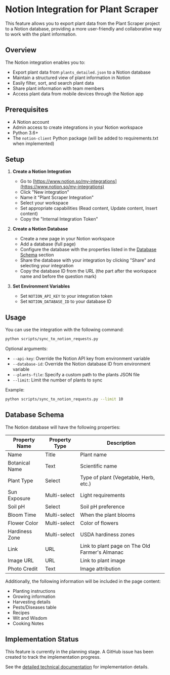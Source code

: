 # Notion Integration for Plant Scraper

This feature allows you to export plant data from the Plant Scraper project to a Notion database, providing a more user-friendly and collaborative way to work with the plant information.

## Overview

The Notion integration enables you to:

- Export plant data from `plants_detailed.json` to a Notion database
- Maintain a structured view of plant information in Notion
- Easily filter, sort, and search plant data
- Share plant information with team members
- Access plant data from mobile devices through the Notion app

## Prerequisites

- A Notion account
- Admin access to create integrations in your Notion workspace
- Python 3.6+
- The `notion-client` Python package (will be added to requirements.txt when implemented)

## Setup

1. **Create a Notion Integration**
   - Go to [https://www.notion.so/my-integrations](https://www.notion.so/my-integrations)
   - Click "New integration"
   - Name it "Plant Scraper Integration"
   - Select your workspace
   - Set appropriate capabilities (Read content, Update content, Insert content)
   - Copy the "Internal Integration Token"

2. **Create a Notion Database**
   - Create a new page in your Notion workspace
   - Add a database (full page)
   - Configure the database with the properties listed in the [Database Schema](#database-schema) section
   - Share the database with your integration by clicking "Share" and selecting your integration
   - Copy the database ID from the URL (the part after the workspace name and before the question mark)

3. **Set Environment Variables**
   - Set `NOTION_API_KEY` to your integration token
   - Set `NOTION_DATABASE_ID` to your database ID

## Usage

You can use the integration with the following command:

```bash
python scripts/sync_to_notion_requests.py
```

Optional arguments:
- `--api-key`: Override the Notion API key from environment variable
- `--database-id`: Override the Notion database ID from environment variable
- `--plants-file`: Specify a custom path to the plants JSON file
- `--limit`: Limit the number of plants to sync

Example:
```bash
python scripts/sync_to_notion_requests.py --limit 10
```

## Database Schema

The Notion database will have the following properties:

| Property Name | Property Type | Description |
|---------------|---------------|-------------|
| Name | Title | Plant name |
| Botanical Name | Text | Scientific name |
| Plant Type | Select | Type of plant (Vegetable, Herb, etc.) |
| Sun Exposure | Multi-select | Light requirements |
| Soil pH | Select | Soil pH preference |
| Bloom Time | Multi-select | When the plant blooms |
| Flower Color | Multi-select | Color of flowers |
| Hardiness Zone | Multi-select | USDA hardiness zones |
| Link | URL | Link to plant page on The Old Farmer's Almanac |
| Image URL | URL | Link to plant image |
| Photo Credit | Text | Image attribution |

Additionally, the following information will be included in the page content:
- Planting instructions
- Growing information
- Harvesting details
- Pests/Diseases table
- Recipes
- Wit and Wisdom
- Cooking Notes

## Implementation Status

This feature is currently in the planning stage. A GitHub issue has been created to track the implementation progress.

See the [detailed technical documentation](notion_integration.md) for implementation details.
